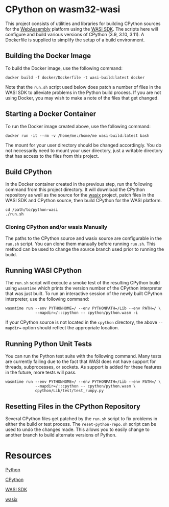 # CPython on wasm32-wasi

This project consists of utilities and libraries for building 
CPython sources for the [WebAssembly](https://webassembly.org)
platform using the [WASI SDK](https://github.com/WebAssembly/wasi-sdk).
The scripts here will configure and build various versions of CPython
(3.9, 3.10, 3.11). A Dockerfile is supplied to simplify the setup
of a build environment.

## Building the Docker Image

To build the Docker image, use the following command:

```
docker build -f docker/Dockerfile -t wasi-build:latest docker
```

Note that the `run.sh` script used below does patch a number of files
in the WASI SDK to alleviate problems in the Python build process.
If you are not using Docker, you may wish to make a note of the files
that get changed.

## Starting a Docker Container

To run the Docker image created above, use the following command:

```
docker run -it --rm -v /home/me:/home/me wasi-build:latest bash
```

The mount for your user directory should be changed accordingly.
You do not necessarily need to mount your user directory, just a
writable directory that has access to the files from this project.

## Build CPython

In the Docker container created in the previous step, run the
following command from this project directory. It will download the
CPython repository as well as the source for the
[wasix](https://github.com/singlestore-labs/wasix) project, patch
files in the WASI SDK and CPython source, then build CPython
for the WASI platform.

```
cd /path/to/python-wasi
./run.sh
```

### Cloning CPython and/or wasix Manually

The paths to the CPython source and wasix source are configurable in the
`run.sh` script. You can clone them manually before running `run.sh`.
This method can be used to change the source branch used prior to running
the build.

## Running WASI CPython

The `run.sh` script will execute a smoke test of the resulting CPython
build using `wasmtime` which prints the version number of the CPython
interpreter that was just built. To run an interactive session of the
newly built CPython interpreter, use the following command:

```
wasmtime run --env PYTHONHOME=/ --env PYTHONPATH=/Lib --env PATH=/ \
             --mapdir=/::cpython -- cpython/python.wasm -i
```

If your CPython source is not located in the `cpython` directory, the above
`--mapdir=` option should reflect the appropriate location.

## Running Python Unit Tests

You can run the Python test suite with the following command. Many tests
are currently failing due to the fact that WASI does not have support
for threads, subprocesses, or sockets. As support is added for these features
in the future, more tests will pass.

```
wasmtime run --env PYTHONHOME=/ --env PYTHONPATH=/Lib --env PATH=/ \
             --mapdir=/::cpython -- cpython/python.wasm \
             cpython/Lib/test/test_runpy.py
```

## Resetting Files in the CPython Repository

Several CPython files get patched by the `run.sh` script to fix problems
in either the build or test process. The `reset-python-repo.sh` script
can be used to undo the changes made. This allows you to easily change
to another branch to build alternate versions of Python.

# Resources

[Python](https://python.org)

[CPython](https://github.com/python/cpython)

[WASI SDK](https://github.com/WebAssembly/wasi-sdk)

[wasix](https://github.com/singlestore-labs/wasix)
